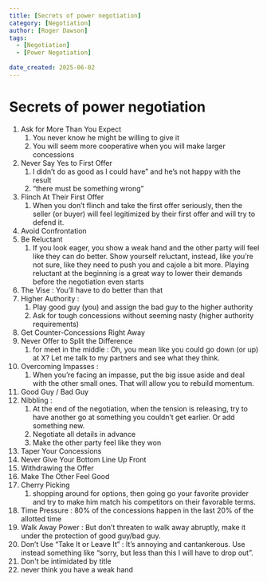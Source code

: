 ```yaml
---
title: [Secrets of power negotiation]
category: [Negotiation]
author: [Roger Dawson]
tags:
  - [Negotiation]
  - [Power Negotiation]
  
date_created: 2025-06-02
---
```






# Secrets of power negotiation



1. Ask for More Than You Expect
   1. You never know he might be willing to give it
   2. You will seem more cooperative when you will make larger concessions
2. Never Say Yes to First Offer
   1. I didn’t do as good as I could have” and he’s not happy with the result
   2. “there must be something wrong”
3. Flinch At Their First Offer
   1. When you don’t flinch and take the first offer seriously, then the seller (or buyer) will feel legitimized by their first offer and will try to defend it.
4. Avoid Confrontation
5. Be Reluctant
   1. If you look eager, you show a weak hand and the other party will feel like they can do better.
      Show yourself reluctant, instead, like you’re not sure, like they need to push you and cajole a bit more.
      Playing reluctant at the beginning is a great way to lower their demands before the negotiation even starts
6. The Vise : You’ll have to do better than that
7. Higher Authority  :
   1. Play good guy (you) and assign the bad guy to the higher authority
   2. Ask for tough concessions without seeming nasty (higher authority requirements)
8. Get Counter-Concessions Right Away
9. Never Offer to Split the Difference
   1. for meet in the middle : Oh, you mean like you could go down (or up) at X? Let me talk to my partners and see what they think.
10. Overcoming Impasses :
    1. When you’re facing an impasse, put the big issue aside and deal with the other small ones. That will allow you to rebuild momentum.
11. Good Guy / Bad Guy
12. Nibbling :
    1. At the end of the negotiation, when the tension is releasing, try to have another go at something you couldn’t get earlier. Or add something new.
    2. Negotiate all details in advance
    3. Make the other party feel like they won
13. Taper Your Concessions
14. Never Give Your Bottom Line Up Front
15. Withdrawing the Offer 
16. Make The Other Feel Good
17. Cherry Picking
    1. shopping around for options, then going go your favorite provider and try to make him match his competitors on their favorable terms.
18. Time Pressure : 80% of the concessions happen in the last 20% of the allotted time
19. Walk Away Power : But don’t threaten to walk away abruptly, make it under the protection of good guy/bad guy.
20. Don’t Use “Take It or Leave It” : It’s annoying and cantankerous. Use instead something like “sorry, but less than this I will have to drop out”.
21. Don't be intimidated by title
22. never think you have a weak hand